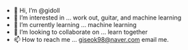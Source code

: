 - 👋 Hi, I’m @gidoll
- 👀 I’m interested in ... work out, guitar, and machine learning
- 🌱 I’m currently learning ... machine learning
- 💞️ I’m looking to collaborate on ... learn together
- 📫 How to reach me ... giseok98@naver.com email me.

<!---
gidoll/gidoll is a ✨ special ✨ repository because its `README.md` (this file) appears on your GitHub profile.
You can click the Preview link to take a look at your changes.
--->
